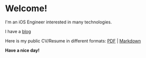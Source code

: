 # Welcome!

I'm an iOS Engineer interested in many technologies.

I have a [blog](https://zummenix.github.io)

Here is my public CV/Resume in different formats: [PDF](export/Resume-AlekseyKuznetsov.pdf) | [Markdown](RESUME.md)

**Have a nice day!**


